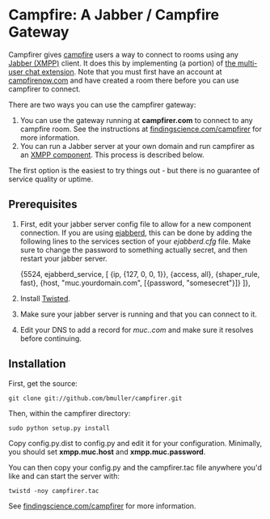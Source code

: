 # Campfire: A Jabber / Campfire Gateway
Campfirer gives [campfire](http://campfirenow.com) users a way to connect to rooms using any [Jabber (XMPP)](http://xmpp.org) client.  It does this by implementing (a portion) of [the multi-user chat extension](http://xmpp.org/extensions/xep-0045.html).  Note that you must first have an account at [campfirenow.com](http://campfirenow.com) and have created a room there before you can use campfirer to connect.

There are two ways you can use the campfirer gateway:

1. You can use the gateway running at **campfirer.com** to connect to any campfire room.  See the instructions at [findingscience.com/campfirer](http://findingscience.com/campfirer) for more information.
1. You can run a Jabber server at your own domain and run campfirer as an [XMPP component](http://xmpp.org/extensions/xep-0114.html).  This process is described below.

The first option is the easiest to try things out - but there is no guarantee of service quality or uptime.

## Prerequisites
1. First, edit your jabber server config file to allow for a new component connection.  If you are using [ejabberd](http://www.ejabberd.im/), this can be done by adding the following lines to the services section of your *ejabberd.cfg* file.  Make sure to change the password to something actually secret, and then restart your jabber server.

    {5524, ejabberd_service, [ 
        {ip, {127, 0, 0, 1}}, 
        {access, all}, 
        {shaper_rule, fast}, 
        {host, "muc.yourdomain.com", [{password, "somesecret"}]} 
    ]},

2. Install [Twisted](http://twistedmatrix.com).
3. Make sure your jabber server is running and that you can connect to it.  
4. Edit your DNS to add a record for *muc.<yourdomain>.com* and make sure it resolves before continuing.

## Installation
First, get the source:

    git clone git://github.com/bmuller/campfirer.git

Then, within the campfirer directory:

    sudo python setup.py install

Copy config.py.dist to config.py and edit it for your configuration.  Minimally, you should set **xmpp.muc.host** and **xmpp.muc.password**.


You can then copy your config.py and the campfirer.tac file anywhere you'd like and can start the server with:

    twistd -noy campfirer.tac

See [findingscience.com/campfirer](http://findingscience.com/campfirer) for more information.

